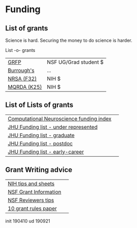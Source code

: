 Funding
=======

List of grants
---------

Science is hard. Securing the money to do science is harder. 


List -o- grants

|||
|-|-|
| [GRFP]() | NSF UG/Grad student $ |
| [Burrough's](http://www.bwfund.org/programs/interfaces/career_awards_background.html) | ... |
| [NRSA (F32)](http://grants1.nih.gov/grants/guide/pa-files/PA-07-107.html) | NIH $ |
| [MQRDA (K25)](http://grants.nih.gov/grants/guide/pa-files/PA-06-087.html) | NIH $ |



List of Lists of grants
---------
|||
|-|-|
| [Computational Neuroscience funding index](http://home.earthlink.net/~perlewitz/funding.html) | |
| [JHU Funding list - under represented ](https://research.jhu.edu/rdt/funding-opportunities/underrepresented/) | |
| [JHU Funding list - graduate ](https://research.jhu.edu/rdt/funding-opportunities/graduate/) | |
| [JHU Funding list - postdoc ](https://research.jhu.edu/rdt/funding-opportunities/postdoctoral/) | |
| [JHU Funding list - early-career ](https://research.jhu.edu/rdt/funding-opportunities/early-career/) | |



Grant Writing advice
---------

|||
|-|-|
| [NIH tips and sheets](https://grants.nih.gov/grants/grant_tips.htm) | |
| [NSF Grant Information](https://www.nsf.gov/pubs/policydocs/pappg18_1/index.jsp ) | |
| [NSF Reviewers tips](https://tipsforreviewers.nsf.gov/) | |
| [10 grant rules paper](https://www.semanticscholar.org/paper/Ten-simple-rules-for-writing-a-career-development-Botham-Arribere/65ee56cbe121e1d51bf031ffa58d8614970f39ea) | |


init 190410
ud   190921